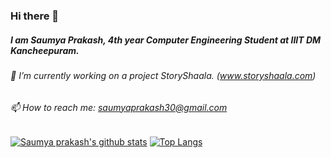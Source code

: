 ### Hi there 👋
##### I am Saumya Prakash, 4th year Computer Engineering Student at IIIT DM Kancheepuram. 
###### 🔭 I’m currently working on a project StoryShaala. (www.storyshaala.com)
###### 📫 How to reach me: saumyaprakash30@gmail.com
[![Saumya prakash's github stats](https://github-readme-stats.vercel.app/api?username=saumyaprakash30&count_private=true&include_all_commits=true&show_icons=true&hide=stars)](https://github.com/anuraghazra/github-readme-stats)
[![Top Langs](https://github-readme-stats.vercel.app/api/top-langs/?username=saumyaprakash30&layout=compact)](https://github.com/anuraghazra/github-readme-stats)

<!--
**saumyaprakash30/saumyaprakash30** is a ✨ _special_ ✨ repository because its `README.md` (this file) appears on your GitHub profile.

Here are some ideas to get you started:

- 🔭 I’m currently working on ...
- 🌱 I’m currently learning ...
- 👯 I’m looking to collaborate on ...
- 🤔 I’m looking for help with ...
- 💬 Ask me about ...
- 📫 How to reach me: ...
- 😄 Pronouns: ...
- ⚡ Fun fact: ...
-->
